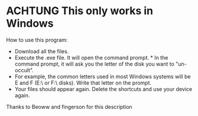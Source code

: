 # ACHTUNG This only works in Windows
How to use this program:
* Download all the files.
* Execute the .exe file. It will open the command prompt. * In the command prompt, it will ask you the letter of the disk you want to "un-occult".
* For example, the common letters used in most Windows systems will be E and F (E:\ or F:\ disks). Write that letter on the prompt.
* Your files should appear again. Delete the shortcuts and use your device again.

Thanks to Beoww and fingerson for this description
